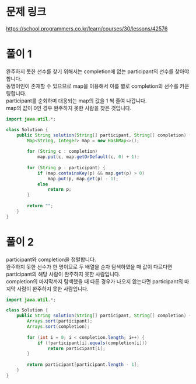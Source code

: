 # 문제 링크
https://school.programmers.co.kr/learn/courses/30/lessons/42576

# 풀이 1
완주하지 못한 선수를 찾기 위해서는 completion에 없는 participant의 선수를 찾아야 합니다.  
동명이인이 존재할 수 있으므로 map을 이용해서 이름 별로 completion의 선수를 카운팅합니다.  
participant를 순회하며 대응되는 map의 값을 1 씩 줄여 나갑니다.  
map의 값이 0인 경우 완주하지 못한 사람을 찾은 것입니다. 

```java
import java.util.*;

class Solution {
    public String solution(String[] participant, String[] completion) {
        Map<String, Integer> map = new HashMap<>();
        
        for (String c : completion) 
            map.put(c, map.getOrDefault(c, 0) + 1); 
        
        for (String p : participant) {
            if (map.containsKey(p) && map.get(p) > 0) 
                map.put(p, map.get(p) - 1);
            else
                return p;
        }
        
        return "";
    }
}
```

# 풀이 2
participant와 completion을 정렬합니다.  
완주하지 못한 선수가 한 명이므로 두 배열을 순차 탐색하였을 때 값이 다르다면 participant의 해당 사람이 완주하지 못한 사람입니다.     
completion의 마지막까지 탐색했을 때 다른 경우가 나오지 않는다면 participant의 마지막 사람이 완주하지 못한 사람입니다.

```java
import java.util.*;

class Solution {
    public String solution(String[] participant, String[] completion) {
        Arrays.sort(participant);
        Arrays.sort(completion);
        
        for (int i = 0; i < completion.length; i++) {
            if (!participant[i].equals(completion[i]))
                return participant[i];
        }
        
        return participant[participant.length - 1];
    }
}
```